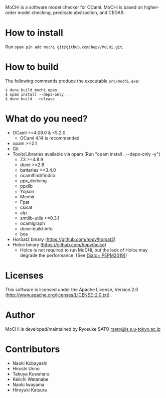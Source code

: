 MoCHi is a software model checker for OCaml.
MoCHi is based on higher-order model checking, predicate abstraction, and CEGAR.


How to install
==============

 Run `opam pin add mochi git@github.com:hopv/MoCHi.git`.


How to build
============

The following commands produce the executable `src/mochi.exe`:
```
$ dune build mochi.opam
$ opam install --deps-only .
$ dune build --release
```


What do you need?
=================

- OCaml >=4.08.0 & <5.2.0
    - OCaml 4.14 is recommended
- opam >=2.1
- Git
- Tools/Libraries available via opam
  (Run "opam install . --deps-only -y")
    - Z3 >=4.8.9
    - dune >=2.8
    - batteries >=3.4.0
    - ocamlfind/findlib
    - ppx_deriving
    - ppxlib
    - Yojson
    - Menhir
    - Fpat
    - csisat
    - atp
    - smtlib-utils >=0.3.1
    - ocamlgraph
    - dune-build-info
    - bos
- HorSat2 binary (https://github.com/hopv/horsat2)
- HoIce binary (https://github.com/hopv/hoice)
    - HoIce is not required to run MoCHi, but the lack of HoIce may degrade the performance. (See [[Sato+ PEPM2019]](https://doi.org/10.1145/3294032.3294081))


Licenses
========

 This software is licensed under the Apache License, Version 2.0 (http://www.apache.org/licenses/LICENSE-2.0.txt).


Author
======

 MoCHi is developed/maintained by Ryosuke SATO <rsato@is.s.u-tokyo.ac.jp>


Contributors
============

- Naoki Kobayashi
- Hiroshi Unno
- Takuya Kuwahara
- Keiichi Watanabe
- Naoki Iwayama
- Hiroyuki Katsura
